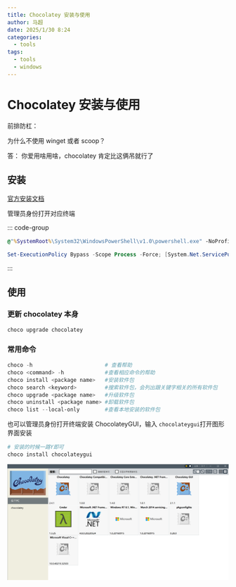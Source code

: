 ```yaml
---
title: Chocolatey 安装与使用
author: 马超
date: 2025/1/30 8:24
categories:
  - tools
tags:
  - tools
  - windows
---
```


# Chocolatey 安装与使用

前排防杠：

为什么不使用 winget 或者 scoop？

答： 你爱用啥用啥，chocolatey 肯定比这俩吊就行了

## 安装

[官方安装文档](https://docs.chocolatey.org/en-us/choco/setup/)

管理员身份打开对应终端

::: code-group

```cmd
@"%SystemRoot%\System32\WindowsPowerShell\v1.0\powershell.exe" -NoProfile -InputFormat None -ExecutionPolicy Bypass -Command "[System.Net.ServicePointManager]::SecurityProtocol = 3072; iex ((New-Object System.Net.WebClient).DownloadString('https://community.chocolatey.org/install.ps1'))" && SET "PATH=%PATH%;%ALLUSERSPROFILE%\chocolatey\bin"
```

```powershell
Set-ExecutionPolicy Bypass -Scope Process -Force; [System.Net.ServicePointManager]::SecurityProtocol = [System.Net.ServicePointManager]::SecurityProtocol -bor 3072; iex ((New-Object System.Net.WebClient).DownloadString('https://community.chocolatey.org/install.ps1'))
```

:::

## 使用

### 更新 chocolatey 本身

```powershell
choco upgrade chocolatey
```

### 常用命令

```powershell
choco -h                       # 查看帮助
choco <command> -h             #查看相应命令的帮助
choco install <package name>   #安装软件包
choco search <keyword>         #搜索软件包，会列出跟关键字相关的所有软件包
choco upgrade <package name>   #升级软件包
choco uninstall <package name> #卸载软件包
choco list --local-only        #查看本地安装的软件包
```

也可以管理员身份打开终端安装 ChocolateyGUI，输入 `chocolateygui`打开图形界面安装

```powershell
# 安装的时候一路Y即可
choco install chocolateygui
```

![1737917280947](image/Chocolatey安装与使用/1737917280947.png)
